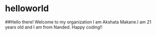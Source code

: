 # helloworld
##Hello there! Welcome to my organization
I am Akshata Makane.I am 21 years old and I am from Nanded.
Happy coding!!
